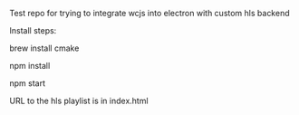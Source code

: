 Test repo for trying to integrate wcjs into electron with custom hls backend


Install steps:

brew install cmake

npm install

npm start


URL to the hls playlist is in index.html
